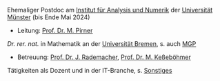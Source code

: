 Ehemaliger Postdoc am <a href="https://www.uni-muenster.de/AMM/institute.shtml">Institut für Analysis und Numerik</a> der <a href="https://www.uni-muenster.de/de/">Universität Münster</a> (bis Ende Mai 2024)
<ul>
<li>Leitung: <a href="https://www.uni-muenster.de/AMM/Pirner/index.shtml">Prof. Dr. M. Pirner</a></li>
</ul> 
<i>Dr. rer. nat.</i> in Mathematik an der <a href="https://www.uni-bremen.de/">Universität Bremen</a>, s. auch <a href="https://www.mathgenealogy.org/id.php?id=277103">MGP</a>
<ul>
<li>Betreuung: <a href="https://www.math.uni-hamburg.de/forschung/bereiche/am/ang-dynamische-systeme/personen/rademacher-jens.html">Prof. Dr. J. Rademacher</a>, <a href="https://www.uni-bremen.de/dynsys/members/prof-dr-marc-kesseboehmer">Prof. Dr. M. Keßeböhmer</a></li>
</ul>
Tätigkeiten als Dozent und in der IT-Branche, s. <a href="https://www.dulbrich.de/#Sonstiges">Sonstiges</a>





 






